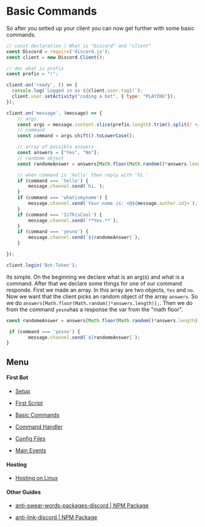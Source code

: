 # Basic Commands

So after you setted up your client you can now get further with some basic commands.

```javascript
// const declaration | What is "Discord" and "client"
const Discord = require('discord.js');
const client = new Discord.Client();

// dec what is prefix
const prefix = "!";

client.on('ready', () => {
  console.log(`Logged in as ${client.user.tag}!`);
  client.user.setActivity("coding a bot", { type: "PLAYING"});
});

client.on('message', (message) => {
    // args
	const args = message.content.slice(prefix.length).trim().split(/ +/);
    // command
	const command = args.shift().toLowerCase();

    // array of possible answers
    const answers = ["Yes", "No"];
    // randome object
    const randomeAnswer = answers[Math.floor(Math.random()*answers.length)];

    // when command is 'hello' then reply with 'hi.'
	if (command === 'hello') {
		message.channel.send(`hi.`);
	}
    if (command === 'whatismyname') {
		message.channel.send(`Your name is: <@${message.author.id}>`);
	}
    if (command === 'IsThisCool') {
		message.channel.send(`**Yes.**`);
	}
    if (command === 'yesno') {
		message.channel.send(`${randomeAnswer}`);
	}

});

client.login('Bot-Token');
```

Its simple. On the beginning we declare what is an arg(s) and what is a command. 
After that we declare some things for one of our command responde. First we made an array. In this array are two objects, `Yes` and `no`. Now we want that the client picks an random object of the array `answers`. So we do `answers[Math.floor(Math.random()*answers.length)];`. Then we do from the command `yesno`has a response the var from the "math floor".

```js
const randomeAnswer = answers[Math.floor(Math.random()*answers.length)];

 if (command === 'yesno') {
		message.channel.send(`${randomeAnswer}`);
}
 ```



## Menu

#### First Bot

- [Setup](https://github.com/ookamicodes/discordjs-guide/blob/master/first-bot/chapters/.setup.md)

- [First Script](https://github.com/ookamicodes/discordjs-guide/blob/master/first-bot/chapters/1_first-script.md)

- [Basic Commands](https://github.com/ookamicodes/discordjs-guide/blob/master/first-bot/chapters/2_basic-commands.md)

- [Command Handler](https://github.com/ookamicodes/discordjs-guide/blob/master/first-bot/chapters/3_command-handler.md)

- [Config Files](https://github.com/ookamicodes/discordjs-guide/blob/master/first-bot/chapters/4_config-files.md)

- [Main Events](https://github.com/ookamicodes/discordjs-guide/blob/master/first-bot/chapters/5_main-events.md)

#### Hosting

- [Hosting on Linux](https://github.com/ookamicodes/discordjs-guide/blob/main/hosting-guides/hosting-on-linux.md)

#### Other Guides

- [anti-swear-words-packages-discord | NPM Package](https://github.com/ookamicodes/discordjs-guide/blob/master/other-guides/chapters/anti-swear-words.md)

- [anti-link-discord | NPM Package](https://github.com/ookamicodes/discordjs-guide/blob/master/other-guides/chapters/anti-link.md)
